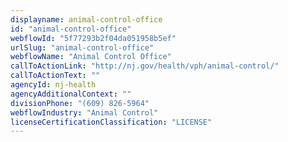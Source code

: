 ```yaml
---
displayname: animal-control-office
id: "animal-control-office"
webflowId: "5f77293b2f04da051958b5ef"
urlSlug: "animal-control-office"
webflowName: "Animal Control Office"
callToActionLink: "http://nj.gov/health/vph/animal-control/"
callToActionText: ""
agencyId: nj-health
agencyAdditionalContext: ""
divisionPhone: "(609) 826-5964"
webflowIndustry: "Animal Control"
licenseCertificationClassification: "LICENSE"
---
```


